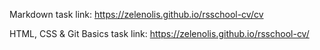Markdown task link: https://zelenolis.github.io/rsschool-cv/cv

HTML, CSS & Git Basics task link: https://zelenolis.github.io/rsschool-cv/
